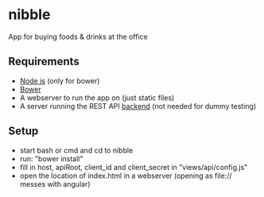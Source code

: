 # nibble
App for buying foods &amp; drinks at the office

## Requirements
- [Node js](https://nodejs.org/en/) (only for bower)
- [Bower](http://bower.io/#getting-started)
- A webserver to run the app on (just static files)
- A server running the REST API [backend](https://github.com/dotKom/onlineweb4/tree/develop/apps/api/rfid) (not needed for dummy testing)

## Setup
- start bash or cmd and cd to nibble
- run: "bower install"
- fill in host, apiRoot, client_id and client_secret in "views/api/config.js"
- open the location of index.html in a webserver (opening as file:// messes with angular)
